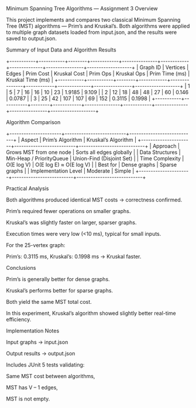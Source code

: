 Minimum Spanning Tree Algorithms — Assignment 3
Overview

This project implements and compares two classical Minimum Spanning Tree (MST) algorithms — Prim’s and Kruskal’s.
Both algorithms were applied to multiple graph datasets loaded from input.json, and the results were saved to output.json.

Summary of Input Data and Algorithm Results

+-----------+-----------+--------+------------+---------------+------------+--------------+----------------+-------------------+
| Graph ID  | Vertices  | Edges  | Prim Cost  | Kruskal Cost  | Prim Ops   | Kruskal Ops  | Prim Time (ms) | Kruskal Time (ms) |
+-----------+-----------+--------+------------+---------------+------------+--------------+----------------+-------------------+
| 1         | 5         | 7      | 16         | 16            | 10         | 23           | 1.9185         | 9.109             |
| 2         | 12        | 18     | 48         | 48            | 27         | 60           | 0.146          | 0.0787            |
| 3         | 25        | 42     | 107        | 107           | 69         | 152          | 0.3115         | 0.1998            |
+-----------+-----------+--------+------------+---------------+------------+--------------+----------------+-------------------+


Algorithm Comparison

+----------------------+--------------------------+----------------------------+
| Aspect               | Prim’s Algorithm         | Kruskal’s Algorithm        |
+----------------------+--------------------------+----------------------------+
| Approach             | Grows MST from one node  | Sorts all edges globally   |
| Data Structures      | Min-Heap / PriorityQueue | Union-Find (Disjoint Set)  |
| Time Complexity      | O(E log V)               | O(E log E) ≈ O(E log V)    |
| Best for             | Dense graphs             | Sparse graphs              |
| Implementation Level | Moderate                 | Simple                     |
+----------------------+--------------------------+----------------------------+

Practical Analysis

Both algorithms produced identical MST costs → correctness confirmed.

Prim’s required fewer operations on smaller graphs.

Kruskal’s was slightly faster on larger, sparser graphs.

Execution times were very low (<10 ms), typical for small inputs.

For the 25-vertex graph:

Prim’s: 0.3115 ms, Kruskal’s: 0.1998 ms → Kruskal faster.

Conclusions

Prim’s is generally better for dense graphs.

Kruskal’s performs better for sparse graphs.

Both yield the same MST total cost.

In this experiment, Kruskal’s algorithm showed slightly better real-time efficiency.

Implementation Notes

Input graphs → input.json

Output results → output.json

Includes JUnit 5 tests validating:

Same MST cost between algorithms,

MST has V – 1 edges,

MST is not empty.
